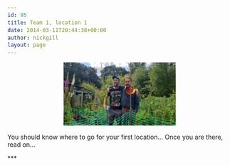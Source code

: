 ```yaml
---
id: 95
title: Team 1, location 1
date: 2014-03-11T20:44:38+00:00
author: nickgill
layout: page
---
```


<p align="center">
<img src="sb12.jpg" width="50%" alt="legend" />
</p>
<p>
You should know where to go for your first location... Once you are there, read on...
</p>
<p>
***
</p>
